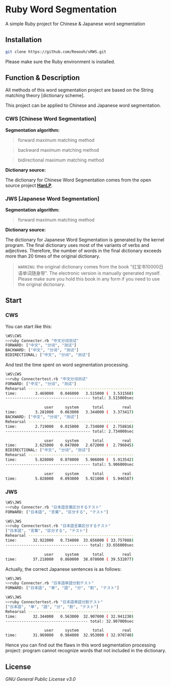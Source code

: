 # Ruby Word Segmentation

A simple Ruby project for Chinese &amp; Japanese word segmentation

## Installation

```bash
git clone https://github.com/Reoooh/sRWS.git
```

Please make sure the Ruby environment is installed.

## Function & Description

All methods of this word segmentation project are based on the String matching theory [dictionary scheme].

This project can be applied to Chinese and Japanese word segmentation.

### CWS [Chinese Word Segmentation]

**Segmentation algorithm:**
>forward maximum matching method

>backward maximum matching method

>bidirectional maximum matching method 

**Dictionary source:**

The dictionary for Chinese Word Segmentation comes from the open source project [**HanLP**](https://github.com/hankcs/HanLP).

### JWS [Japanese Word Segmentation]

**Segmentation algorithm:**
>forward maximum matching method

**Dictionary source:**

The dictionary for Japanese Word Segmentation is generated by the kernel program. The final dictionary uses most of the variants of verbs and adjectives. Therefore, the number of words in the final dictionary exceeds more than 20 times of the original dictionary.

>`WARNING`: the original dictionary comes from the book "红宝书10000日语单词随身带". The electronic version is manually generated myself. Please make sure you hold this book in any form if you need to use the original dictionary.

## Start

### CWS

You can start like this:

```bash
\WS\CWS
>>ruby Connecter.rb "中文分词测试"
FORWARD: ["中文", "分词", "测试"]
BACKWARD: ["中文", "分词", "测试"]
BIDIRECTIONAL: ["中文", "分词", "测试"]
```

And test the time spent on word segmentation processing.

```bash
\WS\CWS
>>ruby Connectertest.rb "中文分词测试"
FORWARD: ["中文", "分词", "测试"]
Rehearsal ----------------------------------------------
time:        3.469000   0.046000   3.515000 (  3.531568)
------------------------------------- total: 3.515000sec

                 user     system      total        real
time:        3.281000   0.063000   3.344000 (  3.373417)
BACKWARD: ["中文", "分词", "测试"]
Rehearsal ----------------------------------------------
time:        2.719000   0.015000   2.734000 (  2.758816)
------------------------------------- total: 2.734000sec

                 user     system      total        real
time:        2.625000   0.047000   2.672000 (  2.796045)
BIDIRECTIONAL: ["中文", "分词", "测试"]
Rehearsal ----------------------------------------------
time:        5.828000   0.078000   5.906000 (  5.913542)
------------------------------------- total: 5.906000sec

                 user     system      total        real
time:        5.828000   0.093000   5.921000 (  5.946587)

```

### JWS

```bash
\WS\JWS
>>ruby Connecter.rb "日本語言葉区分するテスト"
FORWARD: ["日本語", "言葉", "区分する", "テスト"]
```

```bash
\WS\JWS
>>ruby Connectertest.rb "日本語言葉区分するテスト"
["日本語", "言葉", "区分する", "テスト"]
Rehearsal ----------------------------------------------
time:       32.922000   0.734000  33.656000 ( 33.757088)
------------------------------------ total: 33.656000sec

                 user     system      total        real
time:       37.218000   0.860000  38.078000 ( 39.532077)
```

Actually, the correct Japanese sentences is as follows:

```bash
\WS\JWS
>>ruby Connecter.rb "日本語単語分割テスト"
FORWARD: ["日本語", "単", "語", "分", "割", "テスト"]
```

```bash
\WS\JWS
>>ruby Connectertest.rb "日本語単語分割テスト"
["日本語", "単", "語", "分", "割", "テスト"]
Rehearsal ----------------------------------------------
time:       32.344000   0.563000  32.907000 ( 32.941230)
------------------------------------ total: 32.907000sec

                 user     system      total        real
time:       31.969000   0.984000  32.953000 ( 32.970740)
```

Hence you can find out the flaws in this word segmentation processing project: program cannot recognize words that not included in the dictionary.

## License

*GNU General Public License v3.0*